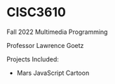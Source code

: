 # CISC3610
Fall 2022 Multimedia Programming

Professor Lawrence Goetz

Projects Included:

- Mars JavaScript Cartoon
